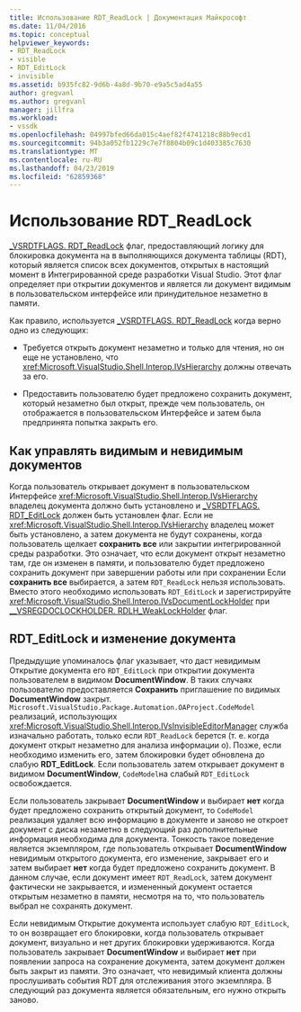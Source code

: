 ```yaml
---
title: Использование RDT_ReadLock | Документация Майкрософт
ms.date: 11/04/2016
ms.topic: conceptual
helpviewer_keywords:
- RDT_ReadLock
- visible
- RDT_EditLock
- invisible
ms.assetid: b935fc82-9d6b-4a8d-9b70-e9a5c5ad4a55
author: gregvanl
ms.author: gregvanl
manager: jillfra
ms.workload:
- vssdk
ms.openlocfilehash: 04997bfed66da015c4aef82f4741218c88b9ecd1
ms.sourcegitcommit: 94b3a052fb1229c7e7f8804b09c1d403385c7630
ms.translationtype: MT
ms.contentlocale: ru-RU
ms.lasthandoff: 04/23/2019
ms.locfileid: "62859368"
---
```

# <a name="rdtreadlock-usage"></a>Использование RDT_ReadLock

[_VSRDTFLAGS. RDT_ReadLock](<xref:Microsoft.VisualStudio.Shell.Interop._VSRDTFLAGS.RDT_ReadLock>) флаг, предоставляющий логику для блокировка документа на в выполняющихся документа таблицы (RDT), который является список всех документов, открытых в настоящий момент в Интегрированной среде разработки Visual Studio. Этот флаг определяет при открытии документов и является ли документ видимым в пользовательском интерфейсе или принудительное незаметно в памяти.

Как правило, используется [_VSRDTFLAGS. RDT_ReadLock](<xref:Microsoft.VisualStudio.Shell.Interop._VSRDTFLAGS.RDT_ReadLock>) когда верно одно из следующих:

- Требуется открыть документ незаметно и только для чтения, но он еще не установлено, что <xref:Microsoft.VisualStudio.Shell.Interop.IVsHierarchy> должны отвечать за его.

- Предоставить пользователю будет предложено сохранить документ, который незаметно был открыт, прежде чем пользователь, он отображается в пользовательском Интерфейсе и затем была предпринята попытка закрыть его.

## <a name="how-to-manage-visible-and-invisible-documents"></a>Как управлять видимым и невидимым документов

Когда пользователь открывает документ в пользовательском Интерфейсе <xref:Microsoft.VisualStudio.Shell.Interop.IVsHierarchy> владелец документа должно быть установлено и [_VSRDTFLAGS. RDT_EditLock](<xref:Microsoft.VisualStudio.Shell.Interop._VSRDTFLAGS.RDT_EditLock>) должен быть установлен флаг. Если не <xref:Microsoft.VisualStudio.Shell.Interop.IVsHierarchy> владелец может быть установлено, а затем документа не будут сохранены, когда пользователь щелкает **сохранить все** или закрытии интегрированной среды разработки. Это означает, что если документ открыт незаметно там, где он изменен в памяти, и пользователю будет предложено сохранить документ при завершении работы или при сохранении Если **сохранить все** выбирается, а затем `RDT_ReadLock` нельзя использовать. Вместо этого необходимо использовать `RDT_EditLock` и зарегистрируйте <xref:Microsoft.VisualStudio.Shell.Interop.IVsDocumentLockHolder> при [__VSREGDOCLOCKHOLDER. RDLH_WeakLockHolder](<xref:Microsoft.VisualStudio.Shell.Interop.__VSREGDOCLOCKHOLDER.RDLH_WeakLockHolder>) флаг.

## <a name="rdteditlock-and-document-modification"></a>RDT_EditLock и изменение документа

Предыдущие упоминалось флаг указывает, что даст невидимым Открытие документа его `RDT_EditLock` при открытии документа пользователем в видимом **DocumentWindow**. В таких случаях пользователю предоставляется **Сохранить** приглашение по видимых **DocumentWindow** закрыт. `Microsoft.VisualStudio.Package.Automation.OAProject.CodeModel` реализаций, использующих <xref:Microsoft.VisualStudio.Shell.Interop.IVsInvisibleEditorManager> служба изначально работать, только если `RDT_ReadLock` берется (т. е. когда документ открыт незаметно для анализа информации о). Позже, если необходимо изменить его, затем блокировки будет обновлена до слабую **RDT_EditLock**. Если пользователь затем открывает документ в видимом **DocumentWindow**, `CodeModel`на слабый `RDT_EditLock` освобождается.

Если пользователь закрывает **DocumentWindow** и выбирает **нет** когда будет предложено сохранить открытый документ, то `CodeModel` реализация удаляет всю информацию в документе и заново не откроет документ с диска незаметно в следующий раз дополнительные информация необходима для документа. Тонкость такое поведение является экземпляром, где пользователь открывает **DocumentWindow** невидимым открытого документа, его изменение, закрывает его и затем выбирает **нет** когда будет предложено сохранить документ. В данном случае, если документ имеет `RDT_ReadLock`, затем документ фактически не закрывается, и измененный документ остается открытым незаметно в памяти, несмотря на то, что пользователь выбрал не сохранять документ.

Если невидимым Открытие документа использует слабую `RDT_EditLock`, то он возвращает его блокировки, когда пользователь открывает документ, визуально и нет других блокировки удерживаются. Когда пользователь закрывает **DocumentWindow** и выбирает **нет** при появлении запроса на сохранение документа, затем документ должен быть закрыт из памяти. Это означает, что невидимый клиента должны прослушивать события RDT для отслеживания этого экземпляра. В следующий раз документа является обязательным, его нужно открыть заново.